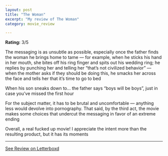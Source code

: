 ```yaml
---
layout: post
title: "The Woman"
excerpt: "My review of The Woman"
category: movie_review

---
```


**Rating:** 3/5

The messaging is as unsubtle as possible, especially once the father finds the woman he brings home to tame — for example, when he sticks his hand in her mouth, she bites off his ring finger and spits out his wedding ring; he replies by punching her and telling her “that’s not civilized behavior” — when the mother asks if they should be doing this, he smacks her across the face and tells her that it’s time to go to bed

When his son sneaks down to… the father says “boys will be boys”, just in case you’ve missed the first hour

For the subject matter, it has to be brutal and uncomfortable — anything less would devolve into pornography. That said, by the third act, the movie makes some choices that undercut the messaging in favor of an extreme ending

Overall, a real fucked up movie! I appreciate the intent more than the resulting product, but it has its moments

<hr>

[See Review on Letterboxd](https://boxd.it/3UWFBB)
